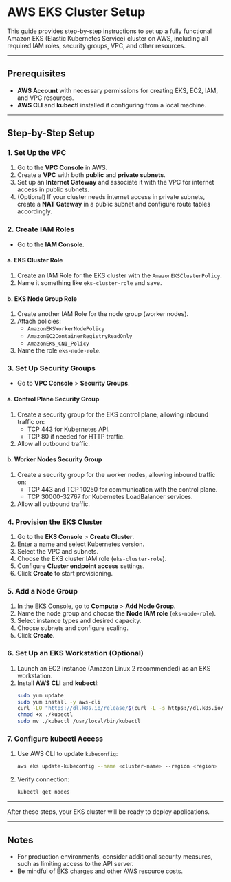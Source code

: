 
# AWS EKS Cluster Setup

This guide provides step-by-step instructions to set up a fully functional Amazon EKS (Elastic Kubernetes Service) cluster on AWS, including all required IAM roles, security groups, VPC, and other resources.

---

## Prerequisites

- **AWS Account** with necessary permissions for creating EKS, EC2, IAM, and VPC resources.
- **AWS CLI** and **kubectl** installed if configuring from a local machine.

---

## Step-by-Step Setup

### 1. Set Up the VPC
1. Go to the **VPC Console** in AWS.
2. Create a **VPC** with both **public** and **private subnets**.
3. Set up an **Internet Gateway** and associate it with the VPC for internet access in public subnets.
4. (Optional) If your cluster needs internet access in private subnets, create a **NAT Gateway** in a public subnet and configure route tables accordingly.

### 2. Create IAM Roles
- Go to the **IAM Console**.

#### a. EKS Cluster Role
1. Create an IAM Role for the EKS cluster with the `AmazonEKSClusterPolicy`.
2. Name it something like `eks-cluster-role` and save.

#### b. EKS Node Group Role
1. Create another IAM Role for the node group (worker nodes).
2. Attach policies:
   - `AmazonEKSWorkerNodePolicy`
   - `AmazonEC2ContainerRegistryReadOnly`
   - `AmazonEKS_CNI_Policy`
3. Name the role `eks-node-role`.

### 3. Set Up Security Groups
- Go to **VPC Console** > **Security Groups**.

#### a. Control Plane Security Group
1. Create a security group for the EKS control plane, allowing inbound traffic on:
   - TCP 443 for Kubernetes API.
   - TCP 80 if needed for HTTP traffic.
2. Allow all outbound traffic.

#### b. Worker Nodes Security Group
1. Create a security group for the worker nodes, allowing inbound traffic on:
   - TCP 443 and TCP 10250 for communication with the control plane.
   - TCP 30000-32767 for Kubernetes LoadBalancer services.
2. Allow all outbound traffic.

### 4. Provision the EKS Cluster
1. Go to the **EKS Console** > **Create Cluster**.
2. Enter a name and select Kubernetes version.
3. Select the VPC and subnets.
4. Choose the EKS cluster IAM role (`eks-cluster-role`).
5. Configure **Cluster endpoint access** settings.
6. Click **Create** to start provisioning.

### 5. Add a Node Group
1. In the EKS Console, go to **Compute** > **Add Node Group**.
2. Name the node group and choose the **Node IAM role** (`eks-node-role`).
3. Select instance types and desired capacity.
4. Choose subnets and configure scaling.
5. Click **Create**.

### 6. Set Up an EKS Workstation (Optional)
1. Launch an EC2 instance (Amazon Linux 2 recommended) as an EKS workstation.
2. Install **AWS CLI** and **kubectl**:
   ```bash
   sudo yum update
   sudo yum install -y aws-cli
   curl -LO "https://dl.k8s.io/release/$(curl -L -s https://dl.k8s.io/release/stable.txt)/bin/linux/amd64/kubectl"
   chmod +x ./kubectl
   sudo mv ./kubectl /usr/local/bin/kubectl
   ```

### 7. Configure kubectl Access
1. Use AWS CLI to update `kubeconfig`:
   ```bash
   aws eks update-kubeconfig --name <cluster-name> --region <region>
   ```
2. Verify connection:
   ```bash
   kubectl get nodes
   ```

---

After these steps, your EKS cluster will be ready to deploy applications.

---

## Notes
- For production environments, consider additional security measures, such as limiting access to the API server.
- Be mindful of EKS charges and other AWS resource costs.
